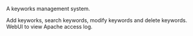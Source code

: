 A keyworks management system.

Add keyworks, search keywords, modify keywords and delete keywords.
WebUI to view Apache access log.
